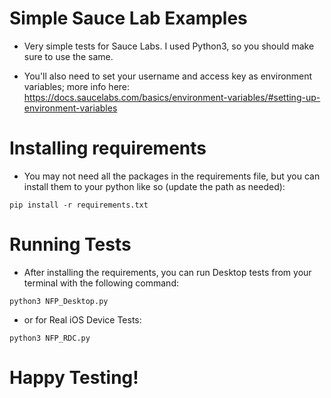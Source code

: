 # Simple Sauce Lab Examples
* Very simple tests for Sauce Labs. I used Python3, so you should make sure to use the same. 

* You'll also need to set your username and access key as environment variables; more info here: https://docs.saucelabs.com/basics/environment-variables/#setting-up-environment-variables

# Installing requirements
* You may not need all the packages in the requirements file, but you can install them to your python like so (update the path as needed):

```
pip install -r requirements.txt
```


# Running Tests
* After installing the requirements, you can run Desktop tests from your terminal with the following command:

```
python3 NFP_Desktop.py
```
* or for Real iOS Device Tests:

```
python3 NFP_RDC.py
```


# Happy Testing!
